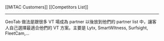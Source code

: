 [[MiTAC Customers]]
[[Competitors List]]

---

GeoTab 做法是跟很多 VT 場成為 partner 以後放到他們的 partner list 中，讓客人自己選擇最適合他們的 VT 方案。主要是 Lytx, SmartWItness, Surfsight, FleetCam,...
